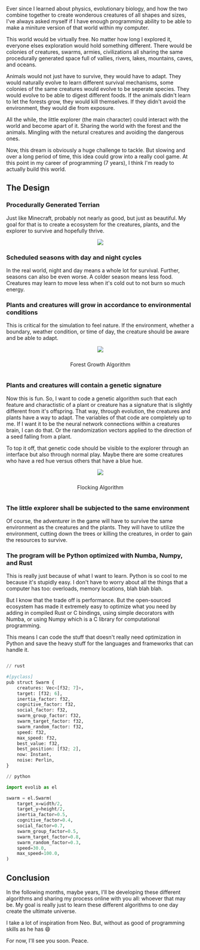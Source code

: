 Ever since I learned about physics, evolutionary biology, and how the two combine together to create wonderous creatures of all shapes and sizes, I've always asked myself if I have enough programming ability to be able to make a miniture version of that world within my computer.

This world would be virtually free. No matter how long I explored it, everyone elses exploration would hold something different. There would be colonies of creatures, swarms, armies, civilizations all sharing the same procedurally generated space full of vallies, rivers, lakes, mountains, caves, and oceans.

Animals would not just have to survive, they would have to adapt. They would naturally evolve to learn different survival mechanisms, some colonies of the same creatures would evolve to be seperate species. They would evolve to be able to digest different foods. If the animals didn't learn to let the forests grow, they would kill themselves. If they didn't avoid the environment, they would die from exposure.

All the while, the little explorer (the main character) could interact with the world and become apart of it. Sharing the world with the forest and the animals. Mingling with the netural creatures and avoiding the dangerous ones.

Now, this dream is obviously a huge challenge to tackle. But slowing and over a long period of time, this idea could grow into a really cool game. At this point in my career of programming (7 years), I think I'm ready to actually build this world.

## The Design

### Procedurally Generated Terrian

Just like Minecraft, probably not nearly as good, but just as beautiful. My goal for that is to create a ecosystem for the creatures, plants, and the explorer to survive and hopefully thrive.

<div style="display: flex; justify-content: center; align-items: center;">
    <img src="/images/evosim/terrian.png" style="max-height:50vh; width:auto; height:auto;"></img>
</div>

### Scheduled seasons with day and night cycles

In the real world, night and day means a whole lot for survival. Further, seasons can also be even worse. A colder season means less food. Creatures may learn to move less when it's cold out to not burn so much energy. 

### Plants and creatures will grow in accordance to environmental conditions

This is critical for the simulation to feel nature. If the environment, whether a boundary, weather condition, or time of day, the creature should be aware and be able to adapt.

<div style="display: flex; flex-direction: column; gap: 10px; justify-content: center; align-items: center;">
    <img src="/images/evosim/forest.gif" style="max-height:50vh; width:auto; height:auto;"></img>
    <p>Forest Growth Algorithm</p>
</div>


### Plants and creatures will contain a genetic signature

Now this is fun. So, I want to code a genetic algorithm such that each feature and charactistic of a plant or creature has a signature that is slightly different from it's offspring. That way, through evolution, the creatures and plants have a way to adapt. The variables of that code are completely up to me. If I want it to be the neural network connections within a creatures brain, I can do that. Or the randomization vectors applied to the direction of a seed falling from a plant.

To top it off, that genetic code should be visible to the explorer through an interface but also through normal play. Maybe there are some creatures who have a red hue versus others that have a blue hue. 

<div style="display: flex; flex-direction: column; gap: 10px; justify-content: center; align-items: center;">
    <img src="/images/evosim/swarm.gif" style="max-height:50vh; width:auto; height:auto;"></img>
    <p>Flocking Algorithm</p>
</div>

### The little explorer shall be subjected to the same environment

Of course, the adventurer in the game will have to survive the same environment as the creatures and the plants. They will have to utilize the environment, cutting down the trees or killing the creatures, in order to gain the resources to survive.

### The program will be Python optimized with Numba, Numpy, and Rust

This is really just because of what I want to learn. Python is so cool to me because it's stupidly easy. I don't have to worry about all the things that a computer has too: overloads, memory locations, blah blah blah. 

But I know that the trade off is performance. But the open-sourced ecosystem has made it extremely easy to optimize what you need by adding in compiled Rust or C bindings, using simple decorators with Numba, or using Numpy which is a C library for computational programming.

This means I can code the stuff that doesn't really need optimization in Python and save the heavy stuff for the languages and frameworks that can handle it.

```python

// rust

#[pyclass]
pub struct Swarm {
    creatures: Vec<[f32; 7]>,
    target: [f32; 6],
    inertia_factor: f32,
    cognitive_factor: f32,
    social_factor: f32,
    swarm_group_factor: f32,
    swarm_target_factor: f32,
    swarm_random_factor: f32,
    speed: f32,
    max_speed: f32,
    best_value: f32,
    best_position: [f32; 2],
    now: Instant,
    noise: Perlin,
}

// python

import evolib as el

swarm = el.Swarm(
    target_x=width/2,
    target_y=height/2,
    inertia_factor=0.5,
    cognitive_factor=0.4,
    social_factor=0.7,
    swarm_group_factor=0.5,
    swarm_target_factor=0.8,
    swarm_random_factor=0.3,
    speed=30.0,
    max_speed=100.0,
)
```

## Conclusion

In the following months, maybe years, I'll be developing these different algorithms and sharing my process online with you all: whoever that may be. My goal is really just to learn these different algorithms to one day create the ultimate universe.

I take a lot of inspiration from Neo. But, without as good of programming skills as he has :smile:

For now, I'll see you soon. Peace.
